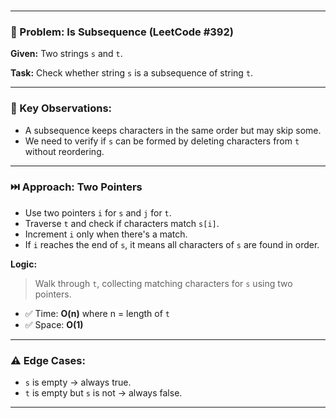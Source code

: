 ###

---

### 🧠 Problem: Is Subsequence (LeetCode #392)

**Given:** Two strings `s` and `t`.

**Task:** Check whether string `s` is a subsequence of string `t`.

---

### 🔑 Key Observations:

- A subsequence keeps characters in the same order but may skip some.
- We need to verify if `s` can be formed by deleting characters from `t` without reordering.

---

### ⏭️ Approach: Two Pointers

- Use two pointers `i` for `s` and `j` for `t`.
- Traverse `t` and check if characters match `s[i]`.
- Increment `i` only when there's a match.
- If `i` reaches the end of `s`, it means all characters of `s` are found in order.

**Logic:**

> Walk through `t`, collecting matching characters for `s` using two pointers.

- ✅ Time: **O(n)** where n = length of `t`
- ✅ Space: **O(1)**

---

### ⚠️ Edge Cases:

- `s` is empty → always true.
- `t` is empty but `s` is not → always false.

---


